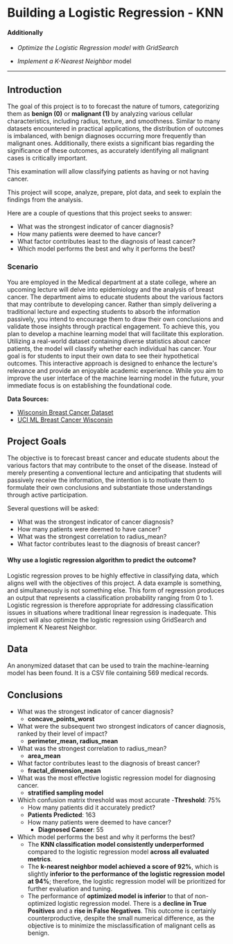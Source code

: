 # Building a Logistic Regression - KNN

#### Additionally
- _Optimize the Logistic Regression model with GridSearch_

- _Implement a K-Nearest Neighbor_ model

---

## Introduction
The goal of this project is to to forecast the nature of tumors, categorizing them as **benign (0)** or **malignant (1)** by analyzing various cellular characteristics, including radius, texture, and smoothness. Similar to many datasets encountered in practical applications, the distribution of outcomes is imbalanced, with benign diagnoses occurring more frequently than malignant ones. Additionally, there exists a significant bias regarding the significance of these outcomes, as accurately identifying all malignant cases is critically important. 

This examination will allow classifying patients as having or not having cancer.

This project will scope, analyze, prepare, plot data, and seek to explain the findings from the analysis.

Here are a couple of questions that this project seeks to answer:

- What was the strongest indicator of cancer diagnosis? 
- How many patients were deemed to have cancer?      
- What factor contributes least to the diagnosis of least cancer?
- Which model performs the best and why it performs the best? 



### Scenario
You are employed in the Medical department at a state college, where an upcoming lecture will delve into epidemiology and the analysis of breast cancer. The department aims to educate students about the various factors that may contribute to developing cancer. Rather than simply delivering a traditional lecture and expecting students to absorb the information passively, you intend to encourage them to draw their own conclusions and validate those insights through practical engagement. To achieve this, you plan to develop a machine learning model that will facilitate this exploration. Utilizing a real-world dataset containing diverse statistics about cancer patients, the model will classify whether each individual has cancer. Your goal is for students to input their own data to see their hypothetical outcomes. This interactive approach is designed to enhance the lecture's relevance and provide an enjoyable academic experience. While you aim to improve the user interface of the machine learning model in the future, your immediate focus is on establishing the foundational code.

**Data Sources:**

- [Wisconsin Breast Cancer Dataset](https://scikit-learn.org/dev/modules/generated/sklearn.datasets.load_breast_cancer.html)
- [UCI ML Breast Cancer Wisconsin](https://archive.ics.uci.edu/dataset/17/breast+cancer+wisconsin+diagnostic)
  

## Project Goals
The objective is to forecast breast cancer and educate students about the various factors that may contribute to the onset of the disease. Instead of merely presenting a conventional lecture and anticipating that students will passively receive the information, the intention is to motivate them to formulate their own conclusions and substantiate those understandings through active participation. 

Several questions will be asked:

- What was the strongest indicator of cancer diagnosis?
- How many patients were deemed to have cancer?
- What was the strongest correlation to radius_mean?
- What factor contributes least to the diagnosis of breast cancer? 



#### Why use a logistic regression algorithm to predict the outcome?
Logistic regression proves to be highly effective in classifying data, which aligns well with the objectives of this project. A data example is something, and simultaneously is not something else. This form of regression produces an output that represents a classification probability ranging from 0 to 1. Logistic regression is therefore appropriate for addressing classification issues in situations where traditional linear regression is inadequate. This project will also optimize the logistic regression using GridSearch and implement K Nearest Neighbor.


## Data
An anonymized dataset that can be used to train the machine-learning model has been found. It is a CSV file containing 569 medical records. 


## Conclusions

- What was the strongest indicator of cancer diagnosis?
    - **concave_points_worst**
- What were the subsequent two strongest indicators of cancer diagnosis, ranked by their level of impact?
    - **perimeter_mean, radius_mean**
- What was the strongest correlation to radius_mean?
    - **area_mean**
- What factor contributes least to the diagnosis of breast cancer?
    - **fractal_dimension_mean**
- What was the most effective logistic regression model for diagnosing cancer.
    - **stratified sampling model**
- Which confusion matrix threshold was most accurate
    -**Threshold**: 75% 
    - How many patients did it accurately predict?
    - **Patients Predicted**: 163 
    - How many patients were deemed to have cancer?
        - **Diagnosed Cancer**: 55
- Which model performs the best and why it performs the best?
  - The **KNN classification model consistently underperformed** compared to the logistic regression model **across all evaluated metrics**.
  - The **k-nearest neighbor model achieved a score of 92%**, which is slightly **inferior to the performance of the logistic regression model at 94%**; therefore, the logistic regression model will be prioritized for further evaluation and tuning.
  - The performance of **optimized model is inferior** to that of non-optimized logistic regression model. There is a **decline in True Positives** and a **rise in False Negatives**. This outcome is certainly counterproductive, despite the small numerical difference, as the objective is to minimize the misclassification of malignant cells as benign.